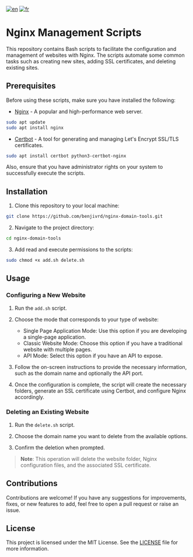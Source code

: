 [![en](https://img.shields.io/badge/lang-en-red.svg)](https://github.com/benjivrd/nginx-domain-tools/blob/main/README.md)
[![fr](https://img.shields.io/badge/lang-fr-blue.svg)](https://github.com/benjivrd/nginx-domain-tools/blob/main/README-FR.md)

# Nginx Management Scripts

This repository contains Bash scripts to facilitate the configuration and management of websites with Nginx. The scripts automate some common tasks such as creating new sites, adding SSL certificates, and deleting existing sites.

## Prerequisites

Before using these scripts, make sure you have installed the following:

- [Nginx](https://nginx.org/) - A popular and high-performance web server.
```bash
sudo apt update
sudo apt install nginx
```
- [Certbot](https://certbot.eff.org/) - A tool for generating and managing Let's Encrypt SSL/TLS certificates.
```bash
sudo apt install certbot python3-certbot-nginx
```

Also, ensure that you have administrator rights on your system to successfully execute the scripts.

## Installation

1. Clone this repository to your local machine:

```bash
git clone https://github.com/benjivrd/nginx-domain-tools.git
```
2. Navigate to the project directory:

```bash
cd nginx-domain-tools
```
3. Add read and execute permissions to the scripts:

```bash
sudo chmod +x add.sh delete.sh
```
## Usage

### Configuring a New Website

1. Run the `add.sh` script.

2. Choose the mode that corresponds to your type of website:
   - Single Page Application Mode: Use this option if you are developing a single-page application.
   - Classic Website Mode: Choose this option if you have a traditional website with multiple pages.
   - API Mode: Select this option if you have an API to expose.

3. Follow the on-screen instructions to provide the necessary information, such as the domain name and optionally the API port.

4. Once the configuration is complete, the script will create the necessary folders, generate an SSL certificate using Certbot, and configure Nginx accordingly.

### Deleting an Existing Website

1. Run the `delete.sh` script.

2. Choose the domain name you want to delete from the available options.

3. Confirm the deletion when prompted.

> **Note**: This operation will delete the website folder, Nginx configuration files, and the associated SSL certificate.

## Contributions

Contributions are welcome! If you have any suggestions for improvements, fixes, or new features to add, feel free to open a pull request or raise an issue.

## License

This project is licensed under the MIT License. See the [LICENSE](LICENSE) file for more information.
